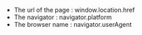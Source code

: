 * The url of the page :  window.location.href  
* The navigator : navigator.platform
* The browser name : navigator.userAgent
